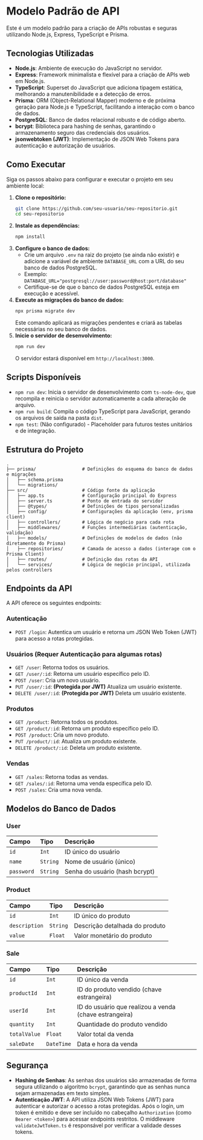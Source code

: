 # Modelo Padrão de API

Este é um modelo padrão para a criação de APIs robustas e seguras utilizando Node.js, Express, TypeScript e Prisma.

## Tecnologias Utilizadas

- **Node.js**: Ambiente de execução do JavaScript no servidor.
- **Express**: Framework minimalista e flexível para a criação de APIs web em Node.js.
- **TypeScript**: Superset do JavaScript que adiciona tipagem estática, melhorando a manutenibilidade e a detecção de erros.
- **Prisma**: ORM (Object-Relational Mapper) moderno e de próxima geração para Node.js e TypeScript, facilitando a interação com o banco de dados.
- **PostgreSQL**: Banco de dados relacional robusto e de código aberto.
- **bcrypt**: Biblioteca para hashing de senhas, garantindo o armazenamento seguro das credenciais dos usuários.
- **jsonwebtoken (JWT)**: Implementação de JSON Web Tokens para autenticação e autorização de usuários.

## Como Executar

Siga os passos abaixo para configurar e executar o projeto em seu ambiente local:

1.  **Clone o repositório:**
    ```bash
    git clone https://github.com/seu-usuario/seu-repositorio.git
    cd seu-repositorio
    ```
2.  **Instale as dependências:**
    ```bash
    npm install
    ```
3.  **Configure o banco de dados:**
    - Crie um arquivo `.env` na raiz do projeto (se ainda não existir) e adicione a variável de ambiente `DATABASE_URL` com a URL do seu banco de dados PostgreSQL.
    - Exemplo: `DATABASE_URL="postgresql://user:password@host:port/database"`
    - Certifique-se de que o banco de dados PostgreSQL esteja em execução e acessível.
4.  **Execute as migrações do banco de dados:**
    ```bash
    npx prisma migrate dev
    ```
    Este comando aplicará as migrações pendentes e criará as tabelas necessárias no seu banco de dados.
5.  **Inicie o servidor de desenvolvimento:**
    ```bash
    npm run dev
    ```
    O servidor estará disponível em `http://localhost:3000`.

## Scripts Disponíveis

-   `npm run dev`: Inicia o servidor de desenvolvimento com `ts-node-dev`, que recompila e reinicia o servidor automaticamente a cada alteração de arquivo.
-   `npm run build`: Compila o código TypeScript para JavaScript, gerando os arquivos de saída na pasta `dist`.
-   `npm test`: (Não configurado) - Placeholder para futuros testes unitários e de integração.

## Estrutura do Projeto

```
.
├── prisma/                 # Definições do esquema do banco de dados e migrações
│   ├── schema.prisma
│   └── migrations/
├── src/                    # Código fonte da aplicação
│   ├── app.ts              # Configuração principal do Express
│   ├── server.ts           # Ponto de entrada do servidor
│   ├── @types/             # Definições de tipos personalizadas
│   ├── config/             # Configurações da aplicação (env, prisma client)
│   ├── controllers/        # Lógica de negócio para cada rota
│   ├── middlewares/        # Funções intermediárias (autenticação, validação)
│   ├── models/             # Definições de modelos de dados (não diretamente do Prisma)
│   ├── repositories/       # Camada de acesso a dados (interage com o Prisma Client)
│   ├── routes/             # Definição das rotas da API
│   └── services/           # Lógica de negócio principal, utilizada pelos controllers
```

## Endpoints da API

A API oferece os seguintes endpoints:

### Autenticação

-   `POST /login`: Autentica um usuário e retorna um JSON Web Token (JWT) para acesso a rotas protegidas.

### Usuários (Requer Autenticação para algumas rotas)

-   `GET /user`: Retorna todos os usuários.
-   `GET /user/:id`: Retorna um usuário específico pelo ID.
-   `POST /user`: Cria um novo usuário.
-   `PUT /user/:id`: **(Protegida por JWT)** Atualiza um usuário existente.
-   `DELETE /user/:id`: **(Protegida por JWT)** Deleta um usuário existente.

### Produtos

-   `GET /product`: Retorna todos os produtos.
-   `GET /product/:id`: Retorna um produto específico pelo ID.
-   `POST /product`: Cria um novo produto.
-   `PUT /product/:id`: Atualiza um produto existente.
-   `DELETE /product/:id`: Deleta um produto existente.

### Vendas

-   `GET /sales`: Retorna todas as vendas.
-   `GET /sales/:id`: Retorna uma venda específica pelo ID.
-   `POST /sales`: Cria uma nova venda.

## Modelos do Banco de Dados

### User

| Campo    | Tipo     | Descrição                               |
| :------- | :------- | :-------------------------------------- |
| `id`     | `Int`    | ID único do usuário                     |
| `name`   | `String` | Nome de usuário (único)                 |
| `password` | `String` | Senha do usuário (hash bcrypt)          |

### Product

| Campo       | Tipo     | Descrição                               |
| :---------- | :------- | :-------------------------------------- |
| `id`        | `Int`    | ID único do produto                     |
| `description` | `String` | Descrição detalhada do produto          |
| `value`     | `Float`  | Valor monetário do produto              |

### Sale

| Campo       | Tipo     | Descrição                               |
| :---------- | :------- | :-------------------------------------- |
| `id`        | `Int`    | ID único da venda                       |
| `productId` | `Int`    | ID do produto vendido (chave estrangeira)|
| `userId`    | `Int`    | ID do usuário que realizou a venda (chave estrangeira)|
| `quantity`  | `Int`    | Quantidade do produto vendido           |
| `totalValue`| `Float`  | Valor total da venda                    |
| `saleDate`  | `DateTime`| Data e hora da venda                   |

## Segurança

-   **Hashing de Senhas**: As senhas dos usuários são armazenadas de forma segura utilizando o algoritmo `bcrypt`, garantindo que as senhas nunca sejam armazenadas em texto simples.
-   **Autenticação JWT**: A API utiliza JSON Web Tokens (JWT) para autenticar e autorizar o acesso a rotas protegidas. Após o login, um token é emitido e deve ser incluído no cabeçalho `Authorization` (como `Bearer <token>`) para acessar endpoints restritos. O middleware `validateJwtToken.ts` é responsável por verificar a validade desses tokens.
